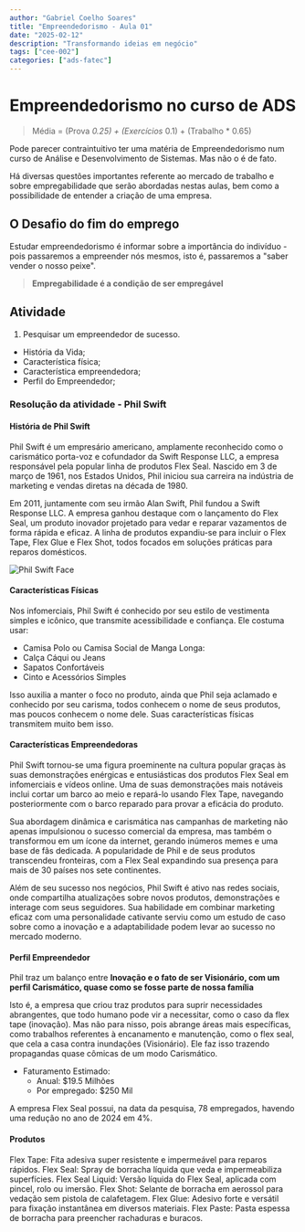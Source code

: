 ```yaml
---
author: "Gabriel Coelho Soares"
title: "Empreendedorismo - Aula 01"
date: "2025-02-12"
description: "Transformando ideias em negócio"
tags: ["cee-002"]
categories: ["ads-fatec"]
---
```

# Empreendedorismo no curso de ADS

> Média = (Prova *0.25) + (Exercícios* 0.1) + (Trabalho * 0.65)

Pode parecer contraintuitivo ter uma matéria de Empreendedorismo
num curso de Análise e Desenvolvimento de Sistemas. Mas não o é
de fato.

Há diversas questões importantes referente ao mercado de trabalho
e sobre empregabilidade que serão abordadas nestas aulas, bem
como a possibilidade de entender a criação de uma empresa.

## O Desafio do fim do emprego

Estudar empreendedorismo é informar sobre a importância do
indivíduo - pois passaremos a empreender nós mesmos, isto é,
passaremos a "saber vender o nosso peixe".

> **Empregabilidade é a condição de ser empregável**

## Atividade

1. Pesquisar um empreendedor de sucesso.

- História da Vida;
- Característica física;
- Característica empreendedora;
- Perfil do Empreendedor;

### Resolução da atividade - Phil Swift

#### História de Phil Swift

Phil Swift é um empresário americano, amplamente reconhecido como
o carismático porta-voz e cofundador da Swift Response LLC, a
empresa responsável pela popular linha de produtos Flex Seal.
Nascido em 3 de março de 1961, nos Estados Unidos, Phil iniciou
sua carreira na indústria de marketing e vendas diretas
na década de 1980.

Em 2011, juntamente com seu irmão Alan Swift, Phil fundou a
Swift Response LLC. A empresa ganhou destaque com o lançamento
do Flex Seal, um produto inovador projetado para vedar e reparar
vazamentos de forma rápida e eficaz. A linha de produtos
expandiu-se para incluir o Flex Tape, Flex Glue e Flex Shot,
todos focados em soluções práticas para reparos domésticos.

![Phil Swift Face](https://www.thefamouspeople.com/profiles/images/phil-swift-1.jpg)

#### Características Físicas

Nos infomerciais, Phil Swift é conhecido por seu estilo de
vestimenta simples e icônico, que transmite acessibilidade e
confiança. Ele costuma usar:

- Camisa Polo ou Camisa Social de Manga Longa:
- Calça Cáqui ou Jeans
- Sapatos Confortáveis
- Cinto e Acessórios Simples

Isso auxilia a manter o foco no produto, ainda que Phil seja
aclamado e conhecido por seu carisma, todos conhecem o nome de
seus produtos, mas poucos conhecem o nome dele. Suas características
físicas transmitem muito bem isso.

#### Características Empreendedoras

Phil Swift tornou-se uma figura proeminente na cultura popular
graças às suas demonstrações enérgicas e entusiásticas dos
produtos Flex Seal em infomerciais e vídeos online.
Uma de suas demonstrações mais notáveis inclui cortar um
barco ao meio e repará-lo usando Flex Tape, navegando
posteriormente com o barco reparado para provar a eficácia
do produto.

Sua abordagem dinâmica e carismática nas campanhas de
marketing não apenas impulsionou o sucesso comercial da empresa,
mas também o transformou em um ícone da internet, gerando
inúmeros memes e uma base de fãs dedicada. A popularidade de
Phil e de seus produtos transcendeu fronteiras, com a
Flex Seal expandindo sua presença para mais de
30 países nos sete continentes.

Além de seu sucesso nos negócios, Phil Swift é ativo nas
redes sociais, onde compartilha atualizações sobre novos
produtos, demonstrações e interage com seus seguidores.
Sua habilidade em combinar marketing eficaz com uma personalidade
cativante serviu como um estudo de caso sobre como a inovação e a
adaptabilidade podem levar ao sucesso no mercado moderno.

#### Perfil Empreendedor

Phil traz um balanço entre **Inovação e o fato de ser Visionário,
com um perfil Carismático, quase como se fosse parte de nossa
família**

Isto é, a empresa que criou traz produtos para suprir necessidades
abrangentes, que todo humano pode vir a necessitar, como o caso da
flex tape (inovação). Mas não para nisso, pois abrange áreas mais
específicas, como trabalhos referentes à encanamento e manutenção,
como o flex seal, que cela a casa contra inundações (Visionário).
Ele faz isso trazendo propagandas quase cômicas de um modo
Carismático.

- Faturamento Estimado:
  - Anual: $19.5 Milhões
  - Por empregado: $250 Mil

A empresa Flex Seal possui, na data da pesquisa, 78 empregados,
havendo uma redução no ano de 2024 em 4%.

#### Produtos

Flex Tape: Fita adesiva super resistente e impermeável para reparos rápidos.
Flex Seal: Spray de borracha líquida que veda e impermeabiliza superfícies.
Flex Seal Liquid: Versão líquida do Flex Seal, aplicada com pincel, rolo ou imersão.
Flex Shot: Selante de borracha em aerossol para vedação sem pistola de calafetagem.
Flex Glue: Adesivo forte e versátil para fixação instantânea em diversos materiais.
Flex Paste: Pasta espessa de borracha para preencher rachaduras e buracos.
